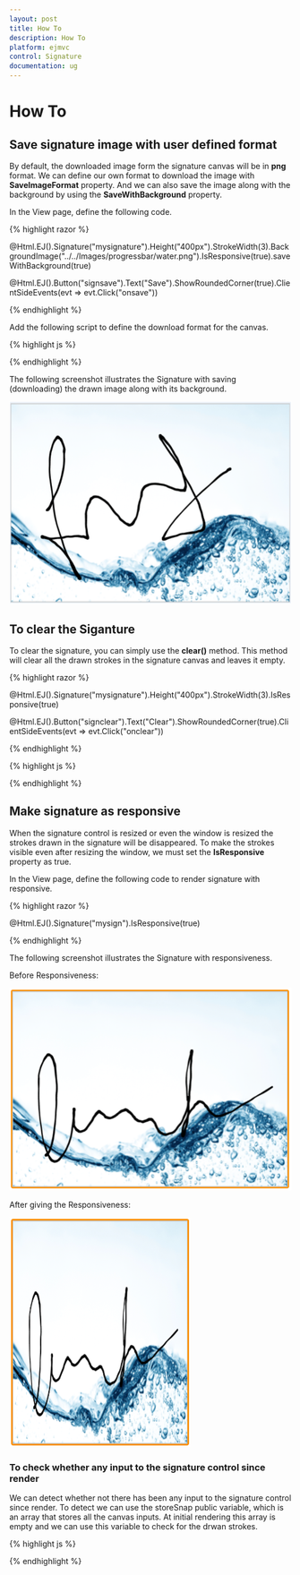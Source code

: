 ```yaml
---
layout: post
title: How To
description: How To
platform: ejmvc
control: Signature
documentation: ug
---
```


# How To

## Save signature image with user defined format

By default, the downloaded image form the signature canvas will be in **png** format. We can define our own format to download the image with **SaveImageFormat** property. And we can also save the image along with the background by using the **SaveWithBackground** property.

In the View page, define the following code.

{% highlight razor %}

@Html.EJ().Signature("mysignature").Height("400px").StrokeWidth(3).BackgroundImage("../../Images/progressbar/water.png").IsResponsive(true).saveWithBackground(true)

 @Html.EJ().Button("signsave").Text("Save").ShowRoundedCorner(true).ClientSideEvents(evt => evt.Click("onsave")) 

{% endhighlight %}

Add the following script to define the download format for the canvas.

{% highlight js %}

<script type="text/javascript">

     function onsave() {
            var sign = $("#mysignature").ejSignature("instance");
            sign.option("saveImageFormat", "jpg") 
            sign.save("MySignature");
        }

    </script>

{% endhighlight %}


The following screenshot illustrates the Signature with saving (downloading) the drawn image along with its background.

![](how_to_images\savesignatureimagewithuserdefinedformat_img1.png)


## To clear the Siganture

To clear the signature, you can simply use the **clear()** method. This method will clear all the drawn strokes in the signature canvas and leaves it empty.

{% highlight razor %}

@Html.EJ().Signature("mysignature").Height("400px").StrokeWidth(3).IsResponsive(true)

 @Html.EJ().Button("signclear").Text("Clear").ShowRoundedCorner(true).ClientSideEvents(evt => evt.Click("onclear")) 

{% endhighlight %}

{% highlight js %}

<script type="text/javascript">
    function onsave() {
            var sign = $("#mysignature").ejSignature("instance");
            sign.clear();
        }
 </script>

{% endhighlight %}

## Make signature as responsive

When the signature control is resized or even the window is resized the strokes drawn in the signature will be disappeared. To make the strokes visible even after resizing the window, we must set the **IsResponsive** property as true.

In the View page, define the following code to render signature with responsive.

{% highlight razor %}

  @Html.EJ().Signature("mysign").IsResponsive(true)

{% endhighlight %}


The following screenshot illustrates the Signature with responsiveness.

Before Responsiveness:

![](how_to_images\makesignatureasresponsive_img1.png)

After giving the Responsiveness:

![](how_to_images\makesignatureasresponsive_img2.png)

### To check whether any input to the signature control since render

We can detect whether not there has been any input to the signature control since render. To detect we can use the storeSnap public variable, which is an array that stores all the canvas inputs. At initial rendering this array is empty and we can use this variable to check for the drwan strokes.


{% highlight js %}

   <script type="text/javascript">
      var sign = $("#signature").ejSignature("instance");

            if (ej.isNullOrUndefined(sign.storeSnap)) {
               
                //Something

            }
    </script>   

{% endhighlight %}